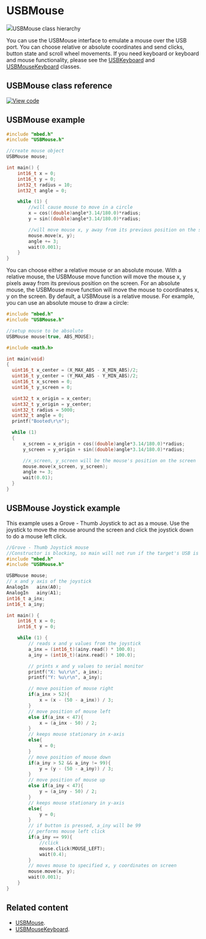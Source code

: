 # USBMouse

<span class="images">![](https://os.mbed.com/docs/v5.11/feature-hal-spec-usb-device-doxy/class_u_s_b_mouse.png)<span>USBMouse class hierarchy</span></span>

You can use the USBMouse interface to emulate a mouse over the USB port. You can choose relative or absolute coordinates and send clicks, button state and scroll wheel movements.
If you need keyboard or keyboard and mouse functionality, please see the [USBKeyboard](USBKeyboard.html) and [USBMouseKeyboard](USBMouseKeyboard.html) classes.

## USBMouse class reference

[![View code](https://www.mbed.com/embed/?type=library)](http://os.mbed.com/docs/v5.11/feature-hal-spec-usb-device-doxy/class_u_s_b_mouse.html)

## USBMouse example

```C++ TODO
#include "mbed.h"
#include "USBMouse.h"

//create mouse object
USBMouse mouse;

int main() {
    int16_t x = 0;
    int16_t y = 0;
    int32_t radius = 10;
    int32_t angle = 0;

    while (1) {
        //will cause mouse to move in a circle
        x = cos((double)angle*3.14/180.0)*radius;
        y = sin((double)angle*3.14/180.0)*radius;

        //will move mouse x, y away from its previous position on the screen
        mouse.move(x, y);
        angle += 3;
        wait(0.001);
    }
}
```

You can choose either a relative mouse or an absolute mouse. With a relative mouse, the USBMouse move function will move the mouse x, y pixels away from its previous position on the screen. For an absolute mouse, the USBMouse move function will move the mouse to coordinates x, y on the screen. By default, a USBMouse is a relative mouse. For example, you can use an absolute mouse to draw a circle:

```C++ TODO
#include "mbed.h"
#include "USBMouse.h"

//setup mouse to be absolute
USBMouse mouse(true, ABS_MOUSE);

#include <math.h>

int main(void)
{
  uint16_t x_center = (X_MAX_ABS - X_MIN_ABS)/2;
  uint16_t y_center = (Y_MAX_ABS - Y_MIN_ABS)/2;
  uint16_t x_screen = 0;
  uint16_t y_screen = 0;

  uint32_t x_origin = x_center;
  uint32_t y_origin = y_center;
  uint32_t radius = 5000;
  uint32_t angle = 0;
  printf("Booted\r\n");

  while (1)
  {
      x_screen = x_origin + cos((double)angle*3.14/180.0)*radius;
      y_screen = y_origin + sin((double)angle*3.14/180.0)*radius;

      //x_screen, y_screen will be the mouse's position on the screen
      mouse.move(x_screen, y_screen);
      angle += 3;
      wait(0.01);
  }
}
```

## USBMouse Joystick example  

This example uses a Grove - Thumb Joystick to act as a mouse. Use the joystick to move the mouse around the screen and click the joystick down to do a mouse left click.

```C++ TODO
//Grove - Thumb Joystick mouse
//Constructor is blocking, so main will not run if the target's USB is not connected
#include "mbed.h"
#include "USBMouse.h"

USBMouse mouse;
// x and y axis of the joystick
AnalogIn   ainx(A0);
AnalogIn   ainy(A1);
int16_t a_inx;
int16_t a_iny;

int main() {
    int16_t x = 0;
    int16_t y = 0;

    while (1) {
        // reads x and y values from the joystick
        a_inx = (int16_t)(ainy.read() * 100.0);
        a_iny = (int16_t)(ainx.read() * 100.0);

        // prints x and y values to serial monitor
        printf("X: %u\r\n", a_inx);
        printf("Y: %u\r\n", a_iny);

        // move position of mouse right
        if(a_inx > 52){
            x = (x - (50 - a_inx)) / 3;
        }
        // move position of mouse left
        else if(a_inx < 47){
            x = (a_inx - 50) / 2;
        }
        // keeps mouse stationary in x-axis
        else{
            x = 0;
        }
        // move position of mouse down
        if(a_iny > 52 && a_iny != 99){
            y = (y - (50 - a_iny)) / 3;
        }
        // move position of mouse up
        else if(a_iny < 47){
            y = (a_iny - 50) / 2;
        }
        // keeps mouse stationary in y-axis
        else{
            y = 0;
        }
        // if button is pressed, a_iny will be 99
        // performs mouse left click
        if(a_iny == 99){
            //click
            mouse.click(MOUSE_LEFT);
            wait(0.4);
        }
        // moves mouse to specified x, y coordinates on screen
        mouse.move(x, y);
        wait(0.001);
    }
}

```

## Related content

- [USBMouse](USBMouse.html).
- [USBMouseKeyboard](USBMouseKeyboard.html).
